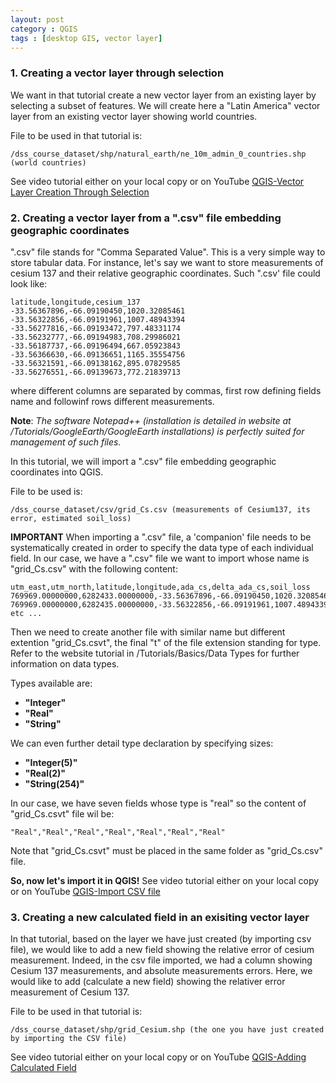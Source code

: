 ```yaml
---
layout: post
category : QGIS
tags : [desktop GIS, vector layer]
---
```


### 1. Creating a vector layer through selection
We want in that tutorial create a new vector layer from an existing layer by selecting a subset of features.
We will create here a "Latin America" vector layer from an existing vector layer showing world countries.

File to be used in that tutorial is:

    /dss_course_dataset/shp/natural_earth/ne_10m_admin_0_countries.shp (world countries)

See video tutorial either on your local copy or on YouTube [QGIS-Vector Layer Creation Through Selection](http://www.youtube.com/watch?v=NhSmy5IcxOw&feature=player_detailpage) 

### 2. Creating a vector layer from a ".csv" file embedding geographic coordinates
".csv" file stands for "Comma Separated Value". This is a very simple way to store tabular data.
For instance, let's say we want to store measurements of cesium 137 and their relative geographic coordinates. Such ".csv' file could look like:

    latitude,longitude,cesium_137
    -33.56367896,-66.09190450,1020.32085461
    -33.56322856,-66.09191961,1007.48943394
    -33.56277816,-66.09193472,797.48331174
    -33.56232777,-66.09194983,708.29986021
    -33.56187737,-66.09196494,667.05923843
    -33.56366630,-66.09136651,1165.35554756
    -33.56321591,-66.09138162,895.07829585
    -33.56276551,-66.09139673,772.21839713
    
where different columns are separated by commas, first row defining fields name and followinf rows different measurements.

**Note**: *The software Notepad++ (installation is detailed in website at /Tutorials/GoogleEarth/GoogleEarth installations) is perfectly suited for management of such files.*

In this tutorial, we will import a ".csv" file embedding geographic coordinates into QGIS.

File to be used is:

    /dss_course_dataset/csv/grid_Cs.csv (measurements of Cesium137, its error, estimated soil_loss)

**IMPORTANT**
When importing a ".csv" file, a 'companion' file needs to be systematically created in order to specify the data type of each individual field. In our case, we have a ".csv" file we want to import whose name is "grid_Cs.csv" with the following content:

    utm_east,utm_north,latitude,longitude,ada_cs,delta_ada_cs,soil_loss
    769969.00000000,6282433.00000000,-33.56367896,-66.09190450,1020.32085461,102.03208546,-139.03743393
    769969.00000000,6282435.00000000,-33.56322856,-66.09191961,1007.48943394,100.74894339,-148.96650945
    etc ...

Then we need to create another file with similar name but different extention "grid_Cs.csvt", the final "t" of the file extension standing for type. Refer to the website tutorial in /Tutorials/Basics/Data Types for further information on data types.

Types available are:
* **"Integer"**
* **"Real"**
* **"String"**

We can even further detail type declaration by specifying sizes:
* **"Integer(5)"**
* **"Real(2)"**
* **"String(254)"**

In our case, we have seven fields whose type is "real" so the content of "grid_Cs.csvt" file wil be:

    "Real","Real","Real","Real","Real","Real","Real"

Note that "grid_Cs.csvt" must be placed in the same folder as "grid_Cs.csv" file.

**So, now let's import it in QGIS!**
See video tutorial either on your local copy or on YouTube [QGIS-Import CSV file](http://www.youtube.com/watch?feature=player_detailpage&v=nKXQS0Z7-B0)

### 3. Creating a new calculated field in an exisiting vector layer
In that tutorial, based on the layer we have just created (by importing csv file), we would like to add a new field showing the relative error of cesium measurement. Indeed, in the csv file imported, we had a column showing Cesium 137 measurements, and absolute measurements errors. Here, we would like to add (calculate a new field) showing the relativer error measurement of Cesium 137.

File to be used in that tutorial is:

    /dss_course_dataset/shp/grid_Cesium.shp (the one you have just created by importing the CSV file)

See video tutorial either on your local copy or on YouTube [QGIS-Adding Calculated Field](http://www.youtube.com/watch?feature=player_detailpage&v=2eREApVNAx0)


    


